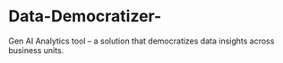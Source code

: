 # Data-Democratizer-
Gen AI Analytics tool – a solution that democratizes data insights across business units.
